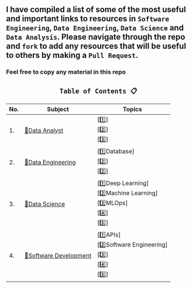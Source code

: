 ## I have compiled a list of some of the most useful and important links to resources in `Software Engineering`, `Data Engineering`, `Data Science` and `Data Analysis`. Please navigate through the repo and `fork` to add any resources that will be useful to others by making a `Pull Request`. 

### Feel free to copy any material in this repo

<div align="center">
	
## `Table of Contents 📋`
| No. | Subject | Topics |
|------|--------|------------|
| 1.   | [📘Data Analyst](https://github.com/KBryt/Software_Dev-Data_Science-Analytics/tree/main/Data%20Analyst)                                                   | [1️⃣] <br> [2️⃣] <br> [3️⃣]|
| 2.   | [📘Data Engineering](https://github.com/KBryt/Software_Dev-Data_Science-Analytics/tree/main/Data%20Engineering)  | [1️⃣Database]<br> [2️⃣] <br> [2️⃣]|
| 3.   | [📘Data Science](https://github.com/KBryt/Software_Dev-Data_Science-Analytics/tree/main/Data%20Science)            | [1️⃣Deep Learning] <br> [2️⃣Machine Learning] <br> [3️⃣MLOps] <br> [4️⃣] <br> [5️⃣]|
| 4.   | [📘Software Development](https://github.com/KBryt/Software_Dev-Data_Science-Analytics/tree/main/Software%20Devops)          | [1️⃣APIs]<br> [2️⃣Software Engineering] <br> [3️⃣] <br> [4️⃣] <br> [5️⃣]|

	

